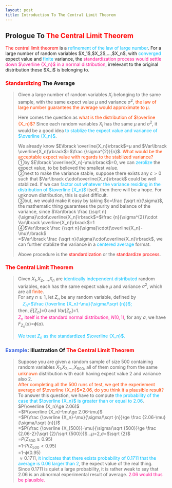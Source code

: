 ```yaml
---
layout: post
title: Introduction To The Central Limit Theorem
---
```


## Prologue To <font color="Red">The Central Limit Theorem</font>
<p class="message">
<font color="Red">The central limit theorem</font> is a <font color="DeepSkyBlue">refinement of the law of large number</font>.  For a large number of random variables $X_1$,$X_2$,...,$X_n$, with <font color="DeepSkyBlue">converged</font> expect value and <font color="DeepSkyBlue">finite</font> variance, the <font color="DeepPink">standardization process would settle down $\overline {X_n}$ in a normal distribution</font>, irrelevant to the original distribution these $X_i$ is belonging to.
</p>

### <font color="Red">Standardizing</font> The Average
>Given a large number of random variables $X_i$ belonging to the same sample, with the same expect value $\mu$ and variance $\sigma^{2}$, <font color="OrangeRed">the law of large number guarantees the average would approximate to $\mu$</font>.  
>
>Here comes the question as <font color="OrangeRed">what is the distribution of $\overline {X_n}$?</font>  Since each random variables $X_i$ has the same $\mu$ and $\sigma^{2}$, it would be a good idea <font color="DeepSkyBlue">to stablize the expect value and variance of $\overline {X_n}$</font>.  
>
>We already know $E\lbrack \overline{X_n}\rbrack$=$\mu$ and $Var\lbrack \overline{X_n}\rbrack$=$\frac {\sigma^{2}}{n}$.  <font color="OrangeRed">What would be the acceptable expect value with regards to the stablized variance?</font>  
>&#10112;by $E\lbrack \overline{X_n}-\mu\rbrack$=$0$, we can <font color="DeepSkyBlue">zerolize</font> the expect value, to be believed the smallest value.  
>&#10113;next to make the variance stable, suppose there exists any $c>0$ such that $Var\lbrack c\cdot\overline{X_n}\rbrack$ could be well stablized.  If we can <font color="DeepSkyBlue">factor out whatever the variance residing in the distribution of $\overline {X_n}$</font> itself, then there will be a hope.  For unknown distribution, this is quiet difficult.  
>&#10114;but, we would make it easy by taking $c=\frac {\sqrt n}{\sigma}$, the mathematic thing guarantees the purity and balance of the variance, since $Var\lbrack \frac {\sqrt n}{\sigma}\cdot\overline{X_n}\rbrack$=$\frac {n}{\sigma^{2}}\cdot Var\lbrack \overline{X_n}\rbrack$=$1$  
>&#10115;$Var\lbrack \frac {\sqrt n}{\sigma}\cdot(\overline{X_n}-\mu)\rbrack$  
>=$Var\lbrack \frac {\sqrt n}{\sigma}\cdot\overline{X_n}\rbrack$, we can further stablize the variance in a <font color="DeepSkyBlue">centered average</font> format.  
>
>Above procedure is the <font color="Red">standardization</font> or the <font color="Red">standardize process</font>.

### <font color="Red">The Central Limit Theorem</font>
>Given $X_1$,$X_2$,...,$X_n$ are <font color="DeepSkyBlue">identically independent distributed</font> random variables, each has the same expect value $\mu$ and variance $\sigma^{2}$, which are all <font color="OrangeRed">finite</font>.  
>For any $n\ge 1$, let $Z_n$ be any random variable, defined by  
><font color="DeepSkyBlue">$\;\;\;\;Z_n$=$\frac {\overline {X_n}-\mu}{\sigma/\sqrt {n}}$;</font>  
>then, $E\lbrack Z_n\rbrack$=$0$ and $Var\lbrack Z_n\rbrack$=$1$.  
><font color="DeepPink">$Z_n$ itself is the standard normal distribution, $N(0,1)$</font>, for any $a$, we have $F_{Z_n}(a)$=$ɸ(a)$.  
>
><font color="DeepSkyBlue">We treat $Z_n$ as the standardized $\overline {X_n}$.</font>  

### <font color="RoyalBlue">Example</font>: Illustration Of <font color="Red">The Central Limit Theorem</font>
>Suppose you are given a random sample of size $500$ containing random variables $X_1$,$X_2$,...,$X_500$, all of them coming from the same <font color="OrangeRed">unknown</font> distribution with each having expect value $2$ and variance also $2$.  
><font color="OrangeRed">After completing all the $500$ runs of test, we get the experiement average of $\overline {X_n}$=$2.06$, do you think it a plausible result?</font>  
>To answer this question, we have to compute <font color="DeepSkyBlue">the probability of the case that $\overline {X_n}$ is greater than or equal to $2.06$</font>.  
>$P(\overline {X_n}\ge 2.06)$  
>=$P(\overline {X_n}-\mu\ge 2.06-\mu)$  
>=$P(\frac {\overline {X_n}-\mu}{\sigma/\sqrt {n}}\ge \frac {2.06-\mu}{\sigma/\sqrt {n}})$  
>=$P(\frac {\overline {X_{500}}-\mu}{\sigma/\sqrt {500}}\ge \frac {2.06-2}{\sqrt {2}/\sqrt {500}})$...$\mu$=$2$,$\sigma$=$\sqrt {2}$  
>=$P(Z_{500}\ge 0.95)$  
>=1-$P(Z_{500}<0.95)$  
>=1-$ɸ(0.95)$  
>$\approx 0.1711$, <font color="DeepSkyBlue">it indicates that there exists probability of $0.1711$ that the average is $0.06$ larger than $2$</font>, the expect value of the real thing.  
>Since $0.1711$ is quiet a large probability, it is rather weak to say that $2.06$ is an abnormal experimental result of average.  <font color="DeepPink">$2.06$ would thus be plausible.</font>  

<!-- Γ -->
<!-- \frac{\Gamma(k + n)}{\Gamma(n)} \frac{1}{r^k}  -->
<!-- \mbox{\large$\vert$}\nolimits_0^\infty -->
<!-- \vert_0^\infty -->
<!-- \vert_{0.5}^{\infty} -->
<!-- &prime; ′ -->
<!-- &Prime; ″ -->
<!-- $E\lbrack X\rbrack$ -->
<!-- \overline{X_n} -->
<!-- \underset{Succss}P -->
<!-- \frac{{\overline {X_n}}-\mu}{S/\sqrt n} -->
<!-- \lim_{t\rightarrow\infty} -->
<!-- \int_{0}^{a}\lambda\cdot e^{-\lambda\cdot t}\operatorname dt -->

<!-- Notes -->
<!-- <font color="OrangeRed">items, verb, to make it the focus</font> -->
<!-- <font color="Red">KKT</font> -->
<!-- <font color="Red">SMO heuristics</font> -->
<!-- <font color="Red">F</font> distribution -->
<!-- <font color="Red">t</font> distribution -->
<!-- <font color="DeepSkyBlue">suggested item, soft item</font> -->
<!-- <font color="RoyalBlue">old alpha, quiz, example</font> -->
<!-- <font color="Green">new alpha</font> -->

<!-- <font color="DeepPink">positive conclusion, finding</font> -->
<!-- <font color="RosyBrown">negative conclusion, finding</font> -->

<!-- <font color="#00ADAD">policy</font> -->
<!-- <font color="#6100A8">full observable</font> -->
<!-- <font color="#FFAC12">partial observable</font> -->
<!-- <font color="#EB00EB">stochastic</font> -->
<!-- <font color="#8400E6">state transition</font> -->
<!-- <font color="#D600D6">discount factor gamma $\gamma$</font> -->
<!-- <font color="#D600D6">$V(S)$</font> -->
<!-- <font color="#9300FF">immediate reward R(S)</font> -->

<!-- 
[1]Given the vehicles pass through a highway toll station is $6$ per minute, what is the probability that no cars within $30$ seconds?
><font color="DeepSkyBlue">[1]</font>
><font color="OrangeRed">Given the vehicles pass through a highway toll station is $6$ per minute, what is the probability that no cars within $30$ seconds?</font>  
-->

<!-- https://www.medcalc.org/manual/gamma_distribution_functions.php -->
<!-- https://www.statlect.com/probability-distributions/student-t-distribution#hid5 -->
